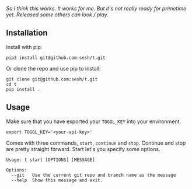 _So I think this works. It works for me. But it's not really ready for primetime yet. Released some others can look / play._

## Installation

Install with pip:

```
pip3 install git@github.com:sesh/t.git
```


Or clone the repo and use pip to install:

```
git clone git@github.com:sesh/t.git
cd t
pip install .
```


## Usage

Make sure that you have exported your `TOGGL_KEY` into your environment.

```
export TOGGL_KEY='<your-api-key>'
```


Comes with three commands, `start`, `continue` and `stop`. Continue and stop are pretty straight forward.
Start let's you specify some options.

```
Usage: t start [OPTIONS] [MESSAGE]

Options:
  --git   Use the current git repo and branch name as the message
  --help  Show this message and exit.
```


